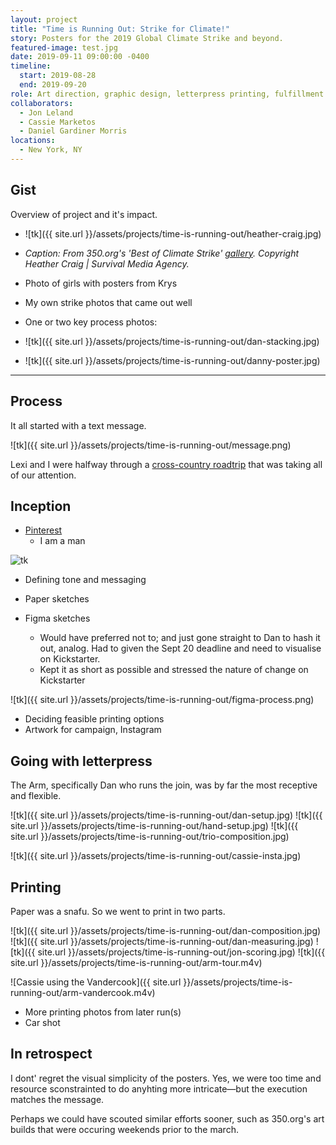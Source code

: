 ```yaml
---
layout: project
title: "Time is Running Out: Strike for Climate!"
story: Posters for the 2019 Global Climate Strike and beyond.
featured-image: test.jpg
date: 2019-09-11 09:00:00 -0400
timeline:
  start: 2019-08-28
  end: 2019-09-20
role: Art direction, graphic design, letterpress printing, fulfillment.
collaborators:
  - Jon Leland
  - Cassie Marketos
  - Daniel Gardiner Morris
locations: 
  - New York, NY
---
```

## Gist
Overview of project and it's impact.

- ![tk]({{ site.url }}/assets/projects/time-is-running-out/heather-craig.jpg)
- _Caption: From 350.org's 'Best of Climate Strike' [gallery](https://350org.widencollective.com/portals/iucshiv3/GlobalClimateStrikesMultimediaHub/c/0891419c-b1be-43df-a7a5-0b6699bacf59). Copyright Heather Craig | Survival Media Agency._

- Photo of girls with posters from Krys
- My own strike photos that came out well

- One or two key process photos:
- ![tk]({{ site.url }}/assets/projects/time-is-running-out/dan-stacking.jpg)
- ![tk]({{ site.url }}/assets/projects/time-is-running-out/danny-poster.jpg)

---

## Process
It all started with a text message.

![tk]({{ site.url }}/assets/projects/time-is-running-out/message.png)

Lexi and I were halfway through a [cross-country roadtrip](leaf-url) that was taking all of our attention.

## Inception

- [Pinterest](https://pin.it/ocszhdomrxblat)
    - I am a man

![tk](https://freight.cargo.site/w/607/i/b2cfbb7f1338b22301c858b5c44593b24810e3c614f41ca4f3b4626a7cd34de9/man6_o.jpg)

- Defining tone and messaging

- Paper sketches

- Figma sketches
    - Would have preferred not to; and just gone straight to Dan to hash it out, analog. Had to given the Sept 20 deadline and need to visualise on Kickstarter.
    - Kept it as short as possible and stressed the nature of change on Kickstarter

![tk]({{ site.url }}/assets/projects/time-is-running-out/figma-process.png)

- Deciding feasible printing options
- Artwork for campaign, Instagram

## Going with letterpress
The Arm, specifically Dan who runs the join, was by far the most receptive and flexible.

![tk]({{ site.url }}/assets/projects/time-is-running-out/dan-setup.jpg)
![tk]({{ site.url }}/assets/projects/time-is-running-out/hand-setup.jpg)
![tk]({{ site.url }}/assets/projects/time-is-running-out/trio-composition.jpg)

![tk]({{ site.url }}/assets/projects/time-is-running-out/cassie-insta.jpg)

## Printing
Paper was a snafu. So we went to print in two parts.

![tk]({{ site.url }}/assets/projects/time-is-running-out/dan-composition.jpg)
![tk]({{ site.url }}/assets/projects/time-is-running-out/dan-measuring.jpg)
![tk]({{ site.url }}/assets/projects/time-is-running-out/jon-scoring.jpg)
![tk]({{ site.url }}/assets/projects/time-is-running-out/arm-tour.m4v)

![Cassie using the Vandercook]({{ site.url }}/assets/projects/time-is-running-out/arm-vandercook.m4v)

- More printing photos from later run(s)
- Car shot



## In retrospect
I dont' regret the visual simplicity of the posters. Yes, we were too time and resource sconstrainted to do anyhting more intricate—but the execution matches the message.

Perhaps we could have scouted similar efforts sooner, such as 350.org's art builds that were occuring weekends prior to the march.